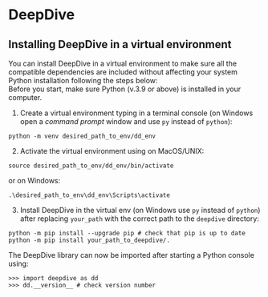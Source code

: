 # DeepDive 

## Installing DeepDive in a virtual environment
You can install DeepDive in a virtual environment to make sure all the compatible dependencies are included without affecting your system Python installation following the steps below:  
Before you start, make sure Python (v.3.9 or above) is installed in your computer.    

1) Create a virtual environment typing in a terminal console (on Windows open a *command prompt* window and use `py` instead of `python`): 

```
python -m venv desired_path_to_env/dd_env
```  

2) Activate the virtual environment using on MacOS/UNIX: 

```
source desired_path_to_env/dd_env/bin/activate
```
or on Windows:

```
.\desired_path_to_env\dd_env\Scripts\activate
```  

3) Install DeepDive in the virtual env (on Windows use `py` instead of `python`) after replacing `your_path` with the correct path to the `deepdive` directory:

```
python -m pip install --upgrade pip # check that pip is up to date
python -m pip install your_path_to_deepdive/.
```

The DeepDive library can now be imported after starting a Python console using:

```
>>> import deepdive as dd
>>> dd.__version__ # check version number
```
